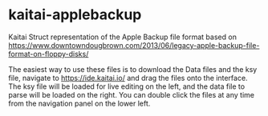 # kaitai-applebackup
Kaitai Struct representation of the Apple Backup file format
based on https://www.downtowndougbrown.com/2013/06/legacy-apple-backup-file-format-on-floppy-disks/

The easiest way to use these files is to download the Data files and the ksy file, navigate to https://ide.kaitai.io/ and drag the files onto the interface.  The ksy file will be loaded for live editing on the left, and the data file to parse will be loaded on the right.  You can double click the files at any time from the navigation panel on the lower left.

